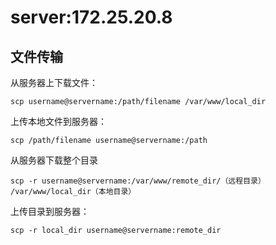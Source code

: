 # server:172.25.20.8

## 文件传输

从服务器上下载文件：

`scp username@servername:/path/filename /var/www/local_dir`

上传本地文件到服务器：

`scp /path/filename username@servername:/path `

从服务器下载整个目录

`scp -r username@servername:/var/www/remote_dir/（远程目录） /var/www/local_dir（本地目录）`

上传目录到服务器：



`scp -r local_dir username@servername:remote_dir`